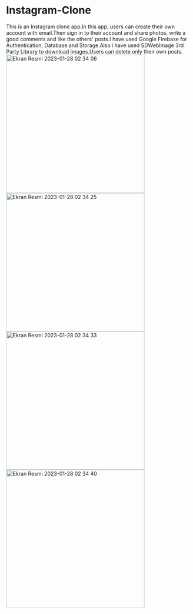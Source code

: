 # Instagram-Clone
This is an Instagram clone app.In this app, users can create their own account with email.Then sign in to their account and share photos, write a good comments and like the others' posts.I have used Google Firebase for Authentication, Database and Storage.Also i have used SDWebImage 3rd Party Library to download images.Users can delete only their own posts.
<img width="376" alt="Ekran Resmi 2023-01-28 02 34 06" src="https://user-images.githubusercontent.com/96320314/215225732-3f9bdf9a-0dbd-4e59-90ca-471b611a1b00.png">
<img width="376" alt="Ekran Resmi 2023-01-28 02 34 25" src="https://user-images.githubusercontent.com/96320314/215225735-969e6639-081a-4911-bee9-0f139b9ec3e9.png">
<img width="376" alt="Ekran Resmi 2023-01-28 02 34 33" src="https://user-images.githubusercontent.com/96320314/215225740-c04888fd-999c-4ada-86f9-0b32971c164d.png">
<img width="376" alt="Ekran Resmi 2023-01-28 02 34 40" src="https://user-images.githubusercontent.com/96320314/215225750-1a874269-90a4-42b3-bad0-271f162074e5.png">
